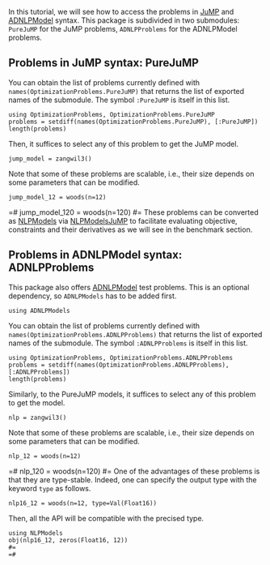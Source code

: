<!--This file was generated, do not modify it.-->
In this tutorial, we will see how to access the problems in [JuMP](https://github.com/JuliaOpt/JuMP.jl) and [ADNLPModel](https://github.com/JuliaSmoothOptimizers/ADNLPModels.jl) syntax.
This package is subdivided in two submodules: `PureJuMP` for the JuMP problems, `ADNLPProblems` for the ADNLPModel problems.

## Problems in JuMP syntax: PureJuMP

You can obtain the list of problems currently defined with `names(OptimizationProblems.PureJuMP)` that returns the list of exported names of the submodule. The symbol `:PureJuMP` is itself in this list.

````julia:ex1
using OptimizationProblems, OptimizationProblems.PureJuMP
problems = setdiff(names(OptimizationProblems.PureJuMP), [:PureJuMP])
length(problems)
````

Then, it suffices to select any of this problem to get the JuMP model.

````julia:ex2
jump_model = zangwil3()
````

Note that some of these problems are scalable, i.e., their size depends on some parameters that can be modified.

````julia:ex3
jump_model_12 = woods(n=12)
````

=#
jump_model_120 = woods(n=120)
#=
These problems can be converted as [NLPModels](https://github.com/JuliaSmoothOptimizers/NLPModels.jl) via [NLPModelsJuMP](https://github.com/JuliaSmoothOptimizers/NLPModelsJuMP.jl) to facilitate evaluating
objective, constraints and their derivatives as we will see in the benchmark section.

## Problems in ADNLPModel syntax: ADNLPProblems

This package also offers [ADNLPModel](https://github.com/JuliaSmoothOptimizers/ADNLPModels.jl) test problems. This is an optional dependency, so `ADNLPModels` has to be added first.

````julia:ex4
using ADNLPModels
````

You can obtain the list of problems currently defined with `names(OptimizationProblems.ADNLPProblems)` that returns the list of exported names of the submodule. The symbol `:ADNLPProblems` is itself in this list.

````julia:ex5
using OptimizationProblems, OptimizationProblems.ADNLPProblems
problems = setdiff(names(OptimizationProblems.ADNLPProblems), [:ADNLPProblems])
length(problems)
````

Similarly, to the PureJuMP models, it suffices to select any of this problem to get the model.

````julia:ex6
nlp = zangwil3()
````

Note that some of these problems are scalable, i.e., their size depends on some parameters that can be modified.

````julia:ex7
nlp_12 = woods(n=12)
````

=#
nlp_120 = woods(n=120)
#=
One of the advantages of these problems is that they are type-stable. Indeed, one can specify the output type with the keyword `type` as follows.

````julia:ex8
nlp16_12 = woods(n=12, type=Val(Float16))
````

Then, all the API will be compatible with the precised type.

````julia:ex9
using NLPModels
obj(nlp16_12, zeros(Float16, 12))
#=
=#
````

